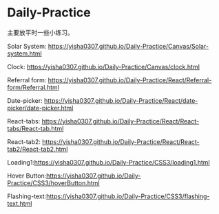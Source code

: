 # Daily-Practice
主要放平时一些小练习。


Solar System: https://yisha0307.github.io/Daily-Practice/Canvas/Solar-system.html          
     
Clock:  https://yisha0307.github.io/Daily-Practice/Canvas/clock.html      

Referral form: https://yisha0307.github.io/Daily-Practice/React/Referral-form/Referral.html    

Date-picker: https://yisha0307.github.io/Daily-Practice/React/date-picker/date-picker.html   

React-tabs: https://yisha0307.github.io/Daily-Practice/React/React-tabs/React-tab.html     

React-tab2: https://yisha0307.github.io/Daily-Practice/React/React-tab2/React-tab2.html     

Loading1:https://yisha0307.github.io/Daily-Practice/CSS3/loading1.html  

Hover Button:https://yisha0307.github.io/Daily-Practice/CSS3/hoverButton.html    
    
Flashing-text:https://yisha0307.github.io/Daily-Practice/CSS3/flashing-text.html
